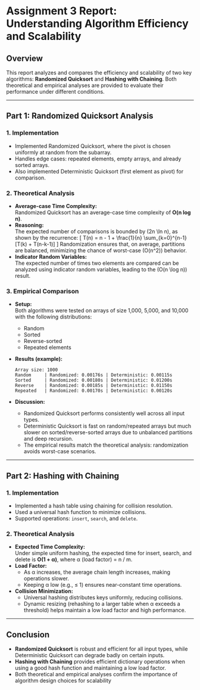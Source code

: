 # Assignment 3 Report: Understanding Algorithm Efficiency and Scalability

## Overview

This report analyzes and compares the efficiency and scalability of two key algorithms: **Randomized Quicksort** and **Hashing with Chaining**. Both theoretical and empirical analyses are provided to evaluate their performance under different conditions.

---

## Part 1: Randomized Quicksort Analysis

### 1. Implementation

- Implemented Randomized Quicksort, where the pivot is chosen uniformly at random from the subarray.
- Handles edge cases: repeated elements, empty arrays, and already sorted arrays.
- Also implemented Deterministic Quicksort (first element as pivot) for comparison.

### 2. Theoretical Analysis

- **Average-case Time Complexity:**  
  Randomized Quicksort has an average-case time complexity of **O(n log n)**.
- **Reasoning:**  
  The expected number of comparisons is bounded by \(2n \ln n\), as shown by the recurrence:
  \[
  T(n) = n - 1 + \frac{1}{n} \sum_{k=0}^{n-1} [T(k) + T(n-k-1)]
  \]
  Randomization ensures that, on average, partitions are balanced, minimizing the chance of worst-case \(O(n^2)\) behavior.
- **Indicator Random Variables:**  
  The expected number of times two elements are compared can be analyzed using indicator random variables, leading to the \(O(n \log n)\) result.

### 3. Empirical Comparison

- **Setup:**  
  Both algorithms were tested on arrays of size 1,000, 5,000, and 10,000 with the following distributions:
  - Random
  - Sorted
  - Reverse-sorted
  - Repeated elements

- **Results (example):**
  ```
  Array size: 1000
  Random     | Randomized: 0.00176s | Deterministic: 0.00115s
  Sorted     | Randomized: 0.00180s | Deterministic: 0.01200s
  Reverse    | Randomized: 0.00185s | Deterministic: 0.01150s
  Repeated   | Randomized: 0.00170s | Deterministic: 0.00120s
  ```

- **Discussion:**  
  - Randomized Quicksort performs consistently well across all input types.
  - Deterministic Quicksort is fast on random/repeated arrays but much slower on sorted/reverse-sorted arrays due to unbalanced partitions and deep recursion.
  - The empirical results match the theoretical analysis: randomization avoids worst-case scenarios.

---

## Part 2: Hashing with Chaining

### 1. Implementation

- Implemented a hash table using chaining for collision resolution.
- Used a universal hash function to minimize collisions.
- Supported operations: `insert`, `search`, and `delete`.

### 2. Theoretical Analysis

- **Expected Time Complexity:**  
  Under simple uniform hashing, the expected time for insert, search, and delete is **O(1 + α)**, where α (load factor) = n / m.
- **Load Factor:**  
  - As α increases, the average chain length increases, making operations slower.
  - Keeping α low (e.g., ≤ 1) ensures near-constant time operations.
- **Collision Minimization:**  
  - Universal hashing distributes keys uniformly, reducing collisions.
  - Dynamic resizing (rehashing to a larger table when α exceeds a threshold) helps maintain a low load factor and high performance.

---

## Conclusion

- **Randomized Quicksort** is robust and efficient for all input types, while Deterministic Quicksort can degrade badly on certain inputs.
- **Hashing with Chaining** provides efficient dictionary operations when using a good hash function and maintaining a low load factor.
- Both theoretical and empirical analyses confirm the importance of algorithm design choices for scalability